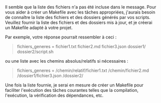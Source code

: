 Il semble que la liste des fichiers n'a pas été incluse dans le message. Pour vous aider à créer un Makefile avec les tâches appropriées, j'aurais besoin de connaître la liste des fichiers et des dossiers générés par vos scripts. Veuillez fournir la liste des fichiers et des dossiers mis à jour, et je créerai un Makefile adapté à votre projet.

Par exemple, votre réponse pourrait ressembler à ceci :

> fichiers_generes = fichier1.txt fichier2.md fichier3.json dossier1/ dossier2/script.sh

ou une liste avec les chemins absolus/relatifs si nécessaires :

> fichiers_generes = /chemin/relatif/fichier1.txt /chemin/fichier2.md /dossier1/fichier3.json /dossier2/

Une fois la liste fournie, je serai en mesure de créer un Makefile pour faciliter l'exécution des tâches courantes telles que la compilation, l'exécution, la vérification des dépendances, etc.